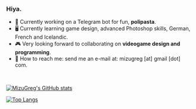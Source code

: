 ### Hiya.

- 🤖 Currently working on a Telegram bot for fun, **polipasta**.
- 🖥️ Currently learning game design, advanced Photoshop skills, German, French and Icelandic.
- 🎮 Very looking forward to collaborating on **videogame design and programming**.
- 📧 How to reach me: send me an e-mail at: mizugreg [at] gmail [dot] com.

<br/>

[![MizuGreg's GitHub stats](https://github-readme-stats.vercel.app/api?username=mizugreg&show_icons=true&theme=discord_old_blurple&count_private=true)](https://github.com/anuraghazra/github-readme-stats)

[![Top Langs](https://github-readme-stats.vercel.app/api/top-langs/?username=mizugreg&show_icons=true&theme=discord_old_blurple)](https://github.com/anuraghazra/github-readme-stats)
